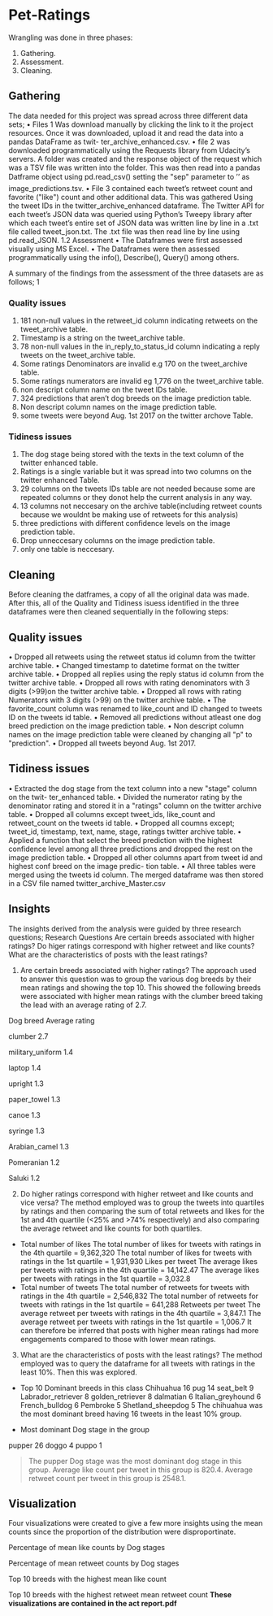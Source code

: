 # Pet-Ratings


Wrangling was done in three phases:
1. Gathering.
2. Assessment.
3. Cleaning.

## Gathering
The data needed for this project was spread across three different data sets;
• Files 1 Was download manually by clicking the link to it the project resources. Once
it was downloaded, upload it and read the data into a pandas DataFrame as twit-
ter_archive_enhanced.csv.
• file 2 was downloaded programmatically using the Requests library from Udacity’s servers.
A folder was created and the response object of the request which was a TSV file was written
into the folder. This was then read into a pandas Datframe object using pd.read_csv() setting
the "sep" parameter to ’’ as image_predictions.tsv.
• File 3 contained each tweet’s retweet count and favorite ("like") count and other additional
data. This was gathered Using the tweet IDs in the twitter_archive_enhanced dataframe.
The Twitter API for each tweet’s JSON data was queried using Python’s Tweepy library
after which each tweet’s entire set of JSON data was written line by line in a .txt file called
tweet_json.txt. The .txt file was then read line by line using pd.read_JSON.
1.2 Assessment
• The Dataframes were first assessed visually using MS Excel.
• The Dataframes were then assessed programmatically using the info(), Describe(), Query()
among others.

A summary of the findings from the assessment of the three datasets are as follows;
1

### Quality issues
1. 181 non-null values in the retweet_id column indicating retweets on the tweet_archive table.
2. Timestamp is a string on the tweet_archive table.
3. 78 non-null values in the in_reply_to_status_id column indicating a reply tweets on the tweet_archive table.
4. Some ratings Denominators are invalid e.g 170 on the tweet_archive table.
5. Some ratings numerators are invalid eg 1,776 on the tweet_archive table.
6. non descript column name on the tweet IDs table.
7. 324 predictions that aren’t dog breeds on the image prediction table.
8. Non descript column names on the image prediction table.
9. some tweets were beyond Aug. 1st 2017 on the twitter archove Table.

### Tidiness issues
1. The dog stage being stored with the texts in the text column of the twitter enhanced table.
2. Ratings is a single variable but it was spread into two columns on the twitter enhanced Table.
3. 29 columns on the tweets IDs table are not needed because some are repeated columns or
they donot help the current analysis in any way.
4. 13 columns not neccesary on the archive table(including retweet counts because we wouldnt
be making use of retweets for this analysis)
5. three predictions with different confidence levels on the image prediction table.
6. Drop unneccesary columns on the image prediction table.
7. only one table is neccesary.

## Cleaning
Before cleaning the datframes, a copy of all the original data was made. After this, all of the
Quality and Tidiness isuess identified in the three dataframes were then cleaned sequentially in
the following steps:

## Quality issues
• Dropped all retweets using the retweet status id column from the twitter archive table.
• Changed timestamp to datetime format on the twitter archive table.
• Dropped all replies using the reply status id column from the twitter archive table.
• Dropped all rows with rating denominators with 3 digits (>99)on the twitter archive table.
• Dropped all rows with rating Numerators with 3 digits (>99) on the twitter archive table.
• The favorite_count column was renamed to like_count and ID changed to tweets ID on the
tweets id table.
• Removed all predictions without atleast one dog breed prediction on the image prediction
table.
• Non descript column names on the image prediction table were cleaned by changing all "p"
to "prediction".
• Dropped all tweets beyond Aug. 1st 2017.

## Tidiness issues
• Extracted the dog stage from the text column into a new "stage" column on the twit-
ter_enhanced table.
• Divided the numerator rating by the denominator rating and stored it in a "ratings" column
on the twitter archive table.
• Dropped all columns except tweet_ids, like_count and retweet_count on the tweets id table.
• Dropped all coumns except; tweet_id, timestamp, text, name, stage, ratings twitter archive
table.
• Applied a function that select the breed prediction with the highest confidence level among
all three predictions and dropped the rest on the image prediction table.
• Dropped all other columns apart from tweet id and highest conf breed on the image predic-
tion table.
• All three tables were merged using the tweets id column.
The merged dataframe was then stored in a CSV file named twitter_archive_Master.csv
 
## Insights
The insights derived from the analysis were guided by three research questions;
Research Questions
Are certain breeds associated with higher ratings?
Do higer ratings correspond with higher retweet and like counts?
What are the characteristics of posts with the least ratings?

1. Are certain breeds associated with higher ratings?
The approach used to answer this question was to group the various dog breeds by their mean ratings and showing the top 10.
This showed the following breeds were associated with higher mean ratings with the clumber breed taking the lead with an average rating of 2.7.

Dog breed       Average rating

clumber                    2.7

military_uniform            1.4

laptop                      1.4

upright                     1.3

paper_towel                 1.3

canoe                       1.3

syringe                     1.3

Arabian_camel               1.3

Pomeranian                  1.2

Saluki                      1.2



2. Do higher ratings correspond with higher retweet and like counts and vice versa?
The method employed was to group the tweets into quartiles by ratings and then comparing the sum of total retweets and likes for the 1st and 4th quartile (<25% and >74% respectively) and also comparing the average retweet and like counts for both quartiles.
* Total number of likes
The total number of likes for tweets with ratings in the 4th quartile = 9,362,320
The total number of likes for tweets with ratings in the 1st quartile = 1,931,930
Likes per tweet
The average likes per tweets with ratings in the 4th quartile = 14,142.47
The average likes per tweets with ratings in the 1st quartile = 3,032.8
* Total number of tweets
The total number of retweets for tweets with ratings in the 4th quartile = 2,546,832
The total number of retweets for tweets with ratings in the 1st quartile = 641,288
Retweets per tweet
The average retweet per tweets with ratings in the 4th quartile = 3,847.1
The average retweet per tweets with ratings in the 1st quartile = 1,006.7
It can therefore be inferred that posts with higher mean ratings had more engagements compared to those with lower mean ratings.

3. What are the characteristics of posts with the least ratings?
The method employed was to query the dataframe for all tweets with ratings in the least 10%. Then this was explored.


* Top 10 Dominant breeds in this class
Chihuahua 16
pug 14
seat_belt 9
Labrador_retriever 8
golden_retriever 8
dalmatian 6
Italian_greyhound 6
French_bulldog 6
Pembroke 5
Shetland_sheepdog 5
The chihuahua was the most dominant breed having 16 tweets in the least 10% group.

* Most dominant Dog stage in the group

 
pupper  26
doggo   4
puppo   1


>The pupper Dog stage was the most dominant dog stage in this group.
>Average like count per tweet in this group is 820.4.
>Average retweet count per tweet in this group is 2548.1.


## Visualization
Four visualizations were created to give a few more insights using the mean counts since the proportion of the distribution were disproportinate.

Percentage of mean like counts by Dog stages


Percentage of mean retweet counts by Dog stages

 
Top 10 breeds with the highest mean like count

 
Top 10 breeds with the highest retweet mean retweet count
**These visualizations  are contained in the act report.pdf**

 
